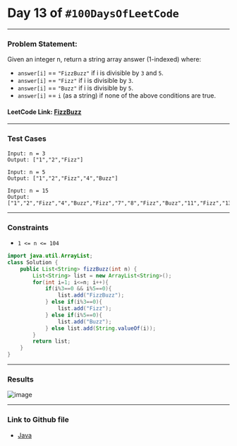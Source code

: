 # Day 13 of `#100DaysOfLeetCode`

___
### Problem Statement:  
Given an integer n, return a string array answer (1-indexed) where:

* `answer[i]` == `"FizzBuzz"` if i is divisible by `3` and `5`.
* `answer[i]` == `"Fizz"` if i is divisible by `3`.
* `answer[i]` == `"Buzz"` if i is divisible by `5`.
* `answer[i]` == `i` (as a string) if none of the above conditions are true.


#### LeetCode Link: [FizzBuzz](https://leetcode.com/problems/fizz-buzz/description/)
___


### Test Cases
```
Input: n = 3
Output: ["1","2","Fizz"]
```
```
Input: n = 5
Output: ["1","2","Fizz","4","Buzz"]
```
```
Input: n = 15
Output: ["1","2","Fizz","4","Buzz","Fizz","7","8","Fizz","Buzz","11","Fizz","13","14","FizzBuzz"]
```
___

### Constraints 
* `1 <= n <= 104`

```java
import java.util.ArrayList;
class Solution {
    public List<String> fizzBuzz(int n) {
        List<String> list = new ArrayList<String>();
        for(int i=1; i<=n; i++){
            if(i%3==0 && i%5==0){
                list.add("FizzBuzz");
            } else if(i%3==0){
                list.add("Fizz");
            } else if(i%5==0){
                list.add("Buzz");
            } else list.add(String.valueOf(i));
        }
        return list;
    }
}
```
___
### Results
![image](https://user-images.githubusercontent.com/31382363/202791624-9e4d087e-108d-4631-92e5-a6239cb27860.png)

___

### Link to Github file  
* [Java](https://github.com/studentdevelops/100DaysOfLeetCode/blob/d26f3a8edc0d1a17274ceb0192f69bf2ee12e067/Day12_Find_The_Difference/code.java)
